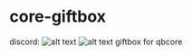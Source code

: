 # core-giftbox
discord: ![alt text](https://discord.gg/k8XNJbD4T7)
![alt text](https://cdn.discordapp.com/attachments/883051600313208902/1079041983240212569/Screenshot_281.png)
giftbox for qbcore
